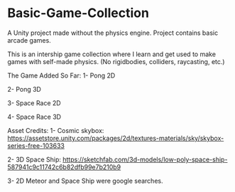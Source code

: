 # Basic-Game-Collection
A Unity project made without the physics engine. Project contains basic arcade games.

This is an intership game collection where I learn and get used to make games with self-made physics. (No rigidbodies, colliders, raycasting, etc.)

The Game Added So Far:
1- Pong 2D

2- Pong 3D

3- Space Race 2D

4- Space Race 3D

Asset Credits:
1- Cosmic skybox: https://assetstore.unity.com/packages/2d/textures-materials/sky/skybox-series-free-103633

2- 3D Space Ship: https://sketchfab.com/3d-models/low-poly-space-ship-587941c9c11742c6b82dfb99e7b210b9

3- 2D Meteor and Space Ship were google searches.

